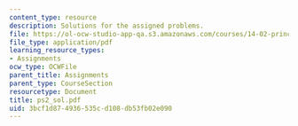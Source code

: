 ```yaml
---
content_type: resource
description: Solutions for the assigned problems.
file: https://ol-ocw-studio-app-qa.s3.amazonaws.com/courses/14-02-principles-of-macroeconomics-fall-2004/3bcf1d874936535cd108db53fb02e090_ps2_sol.pdf
file_type: application/pdf
learning_resource_types:
- Assignments
ocw_type: OCWFile
parent_title: Assignments
parent_type: CourseSection
resourcetype: Document
title: ps2_sol.pdf
uid: 3bcf1d87-4936-535c-d108-db53fb02e090
---
```

